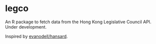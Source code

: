 # legco
An R package to fetch data from the Hong Kong Legislative Council API. Under development.

Inspired by [evanodell/hansard](https://github.com/evanodell/hansard).
